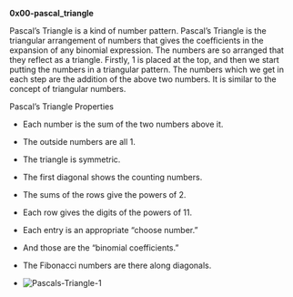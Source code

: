 **0x00-pascal_triangle**

Pascal’s Triangle is a kind of number pattern. Pascal’s Triangle is the triangular arrangement of numbers that gives the coefficients in the expansion of any binomial expression. The numbers are so arranged that they reflect as a triangle. Firstly, 1 is placed at the top, and then we start putting the numbers in a triangular pattern. The numbers which we get in each step are the addition of the above two numbers. It is similar to the concept of triangular numbers.

Pascal’s Triangle Properties
* Each number is the sum of the two numbers above it.
* The outside numbers are all 1.
* The triangle is symmetric.
* The first diagonal shows the counting numbers.
* The sums of the rows give the powers of 2.
* Each row gives the digits of the powers of 11.
* Each entry is an appropriate “choose number.”
* And those are the “binomial coefficients.”
* The Fibonacci numbers are there along diagonals.

* ![Pascals-Triangle-1](https://github.com/oemuraye/alx-interview/assets/76441493/862abb17-e111-43e7-a33b-810587957b1e)
